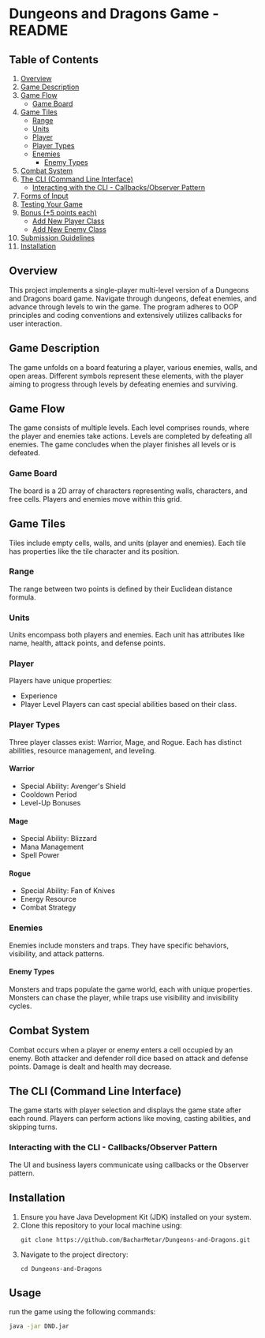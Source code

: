 # Dungeons and Dragons Game - README

## Table of Contents
1. [Overview](#overview)
2. [Game Description](#game-description)
3. [Game Flow](#game-flow)
   - [Game Board](#game-board)
4. [Game Tiles](#game-tiles)
   - [Range](#range)
   - [Units](#units)
   - [Player](#player)
   - [Player Types](#player-types)
   - [Enemies](#enemies)
      - [Enemy Types](#enemy-types)
5. [Combat System](#combat-system)
6. [The CLI (Command Line Interface)](#the-cli-command-line-interface)
   - [Interacting with the CLI - Callbacks/Observer Pattern](#interacting-with-the-cli---callbacksobserver-pattern)
7. [Forms of Input](#forms-of-input)
8. [Testing Your Game](#testing-your-game)
9. [Bonus (+5 points each)](#bonus-5-points-each)
   - [Add New Player Class](#add-new-player-class)
   - [Add New Enemy Class](#add-new-enemy-class)
10. [Submission Guidelines](#submission-guidelines)
11. [Installation](Installation)

## Overview
This project implements a single-player multi-level version of a Dungeons and Dragons board game. Navigate through dungeons, defeat enemies, and advance through levels to win the game. The program adheres to OOP principles and coding conventions and extensively utilizes callbacks for user interaction.

## Game Description
The game unfolds on a board featuring a player, various enemies, walls, and open areas. Different symbols represent these elements, with the player aiming to progress through levels by defeating enemies and surviving.

## Game Flow
The game consists of multiple levels. Each level comprises rounds, where the player and enemies take actions. Levels are completed by defeating all enemies. The game concludes when the player finishes all levels or is defeated.

### Game Board
The board is a 2D array of characters representing walls, characters, and free cells. Players and enemies move within this grid.

## Game Tiles
Tiles include empty cells, walls, and units (player and enemies). Each tile has properties like the tile character and its position.

### Range
The range between two points is defined by their Euclidean distance formula.

### Units
Units encompass both players and enemies. Each unit has attributes like name, health, attack points, and defense points.

### Player
Players have unique properties:
- Experience
- Player Level
Players can cast special abilities based on their class.

### Player Types
Three player classes exist: Warrior, Mage, and Rogue. Each has distinct abilities, resource management, and leveling.

#### Warrior
- Special Ability: Avenger's Shield
- Cooldown Period
- Level-Up Bonuses

#### Mage
- Special Ability: Blizzard
- Mana Management
- Spell Power

#### Rogue
- Special Ability: Fan of Knives
- Energy Resource
- Combat Strategy

### Enemies
Enemies include monsters and traps. They have specific behaviors, visibility, and attack patterns.

#### Enemy Types
Monsters and traps populate the game world, each with unique properties. Monsters can chase the player, while traps use visibility and invisibility cycles.

## Combat System
Combat occurs when a player or enemy enters a cell occupied by an enemy. Both attacker and defender roll dice based on attack and defense points. Damage is dealt and health may decrease.

## The CLI (Command Line Interface)
The game starts with player selection and displays the game state after each round. Players can perform actions like moving, casting abilities, and skipping turns.

### Interacting with the CLI - Callbacks/Observer Pattern
The UI and business layers communicate using callbacks or the Observer pattern.

## Installation

1. Ensure you have Java Development Kit (JDK) installed on your system.
2. Clone this repository to your local machine using:
   ```
   git clone https://github.com/BacharMetar/Dungeons-and-Dragons.git
   ```
3. Navigate to the project directory:
   ```
   cd Dungeons-and-Dragons
   ```

## Usage

run the game using the following commands:

```bash
java -jar DND.jar
```
